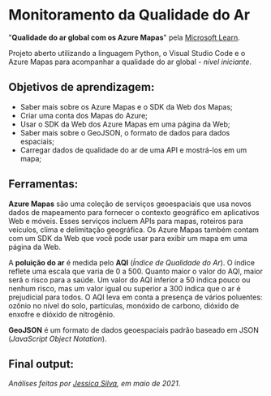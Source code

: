 # Monitoramento da Qualidade do Ar
 
"**Qualidade do ar global com os Azure Mapas**" pela [Microsoft Learn](https://docs.microsoft.com/pt-br/learn/modules/azure-maps-track-air-pollution/).

Projeto aberto utilizando a linguagem Python, o Visual Studio Code e o Azure Mapas para acompanhar a qualidade do ar global - *nível iniciante*.

## Objetivos de aprendizagem:

- Saber mais sobre os Azure Mapas e o SDK da Web dos Mapas;
- Criar uma conta dos Mapas do Azure;
- Usar o SDK da Web dos Azure Mapas em uma página da Web;
- Saber mais sobre o GeoJSON, o formato de dados para dados espaciais;
- Carregar dados de qualidade do ar de uma API e mostrá-los em um mapa;

## Ferramentas:

**Azure Mapas** são uma coleção de serviços geoespaciais que usa novos dados de mapeamento para fornecer o contexto geográfico em aplicativos Web e móveis. Esses serviços incluem APIs para mapas, roteiros para veículos, clima e delimitação geográfica. Os Azure Mapas também contam com um SDK da Web que você pode usar para exibir um mapa em uma página da Web.

A **poluição do ar** é medida pelo **AQI** (*Índice de Qualidade do Ar*). O índice reflete uma escala que varia de 0 a 500. Quanto maior o valor do AQI, maior será o risco para a saúde. Um valor do AQI inferior a 50 indica pouco ou nenhum risco, mas um valor igual ou superior a 300 indica que o ar é prejudicial para todos. O AQI leva em conta a presença de vários poluentes: ozônio no nível do solo, partículas, monóxido de carbono, dióxido de enxofre e dióxido de nitrogênio. 

**GeoJSON** é um formato de dados geoespaciais padrão baseado em JSON (*JavaScript Object Notation*).

## Final output:




*Análises feitas por [Jessica Silva](https://www.linkedin.com/in/leaojjessica/), em maio de 2021*.
